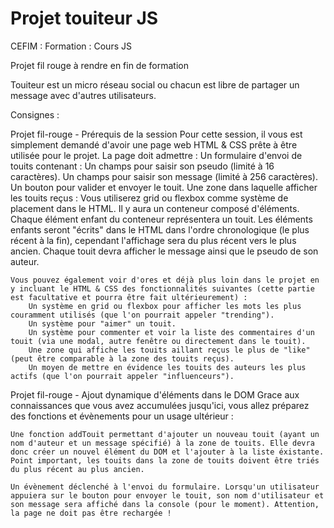 # Projet touiteur JS

CEFIM : Formation : Cours JS

Projet fil rouge à rendre en fin de formation

Touiteur est un micro réseau social ou chacun est libre de partager un message avec d'autres utilisateurs.

Consignes :

Projet fil-rouge - Prérequis de la session
    Pour cette session, il vous est simplement demandé d'avoir une page web HTML & CSS prête à être utilisée pour le projet. La page doit admettre :
        Un formulaire d'envoi de touits contenant :
            Un champs pour saisir son pseudo (limité à 16 caractères).
            Un champs pour saisir son message (limité à 256 caractères).
            Un bouton pour valider et envoyer le touit.
        Une zone dans laquelle afficher les touits reçus :
            Vous utiliserez grid ou flexbox comme système de placement dans le HTML.
            Il y aura un conteneur composé d'éléments. Chaque élément enfant du conteneur représentera un touit.
            Les éléments enfants seront "écrits" dans le HTML dans l'ordre chronologique (le plus récent à la fin), cependant l'affichage sera du plus récent vers le plus ancien.
            Chaque touit devra afficher le message ainsi que le pseudo de son auteur.

    Vous pouvez également voir d'ores et déjà plus loin dans le projet en y incluant le HTML & CSS des fonctionnalités suivantes (cette partie est facultative et pourra être fait ultérieurement) :
        Un système en grid ou flexbox pour afficher les mots les plus couramment utilisés (que l'on pourrait appeler "trending").
        Un système pour "aimer" un touit.
        Un système pour commenter et voir la liste des commentaires d'un touit (via une modal, autre fenêtre ou directement dans le touit).
        Une zone qui affiche les touits aillant reçus le plus de "like" (peut être comparable à la zone des touits reçus).
        Un moyen de mettre en évidence les touits des auteurs les plus actifs (que l'on pourrait appeler "influenceurs").

Projet fil-rouge - Ajout dynamique d'éléments dans le DOM
    Grace aux connaissances que vous avez accumulées jusqu'ici, vous allez préparez des fonctions et évènements pour un usage ultérieur :

    Une fonction addTouit permettant d'ajouter un nouveau touit (ayant un nom d'auteur et un message spécifié) à la zone de touits. Elle devra donc créer un nouvel élément du DOM et l'ajouter à la liste éxistante. Point important, les touits dans la zone de touits doivent être triés du plus récent au plus ancien. 

    Un évènement déclenché à l'envoi du formulaire. Lorsqu'un utilisateur appuiera sur le bouton pour envoyer le touit, son nom d'utilisateur et son message sera affiché dans la console (pour le moment). Attention, la page ne doit pas être rechargée !